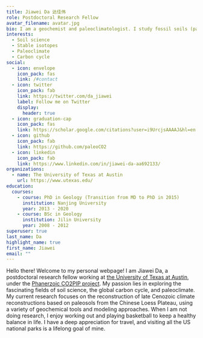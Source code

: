 ```yaml
---
title: Jiawei Da 达佳伟
role: Postdoctoral Research Fellow
avatar_filename: avatar.jpg
bio: I am a geochemist and paleoclimatologist. I study fossil soils (paleosols) to infer climate changes in the geologic past.
interests:
  - Soil science
  - Stable isotopes
  - Paleoclimate
  - Carbon cycle
social:
  - icon: envelope
    icon_pack: fas
    link: /#contact
  - icon: twitter
    icon_pack: fab
    link: https://twitter.com/da_jiawei
    label: Follow me on Twitter
    display:
      header: true
  - icon: graduation-cap
    icon_pack: fas
    link: https://scholar.google.com/citations?user=i9UrcjsAAAAJ&hl=en
  - icon: github
    icon_pack: fab
    link: https://github.com/paleoCO2
  - icon: linkedin
    icon_pack: fab
    link: https://www.linkedin.com/in/jiawei-da-aa692133/
organizations:
  - name: The University of Texas at Austin
    url: https://www.utexas.edu/
education:
  courses:
    - course: PhD in Geology (Transition from MD to PhD in 2015)
      institution: Nanjing University
      year: 2013 - 2020
    - course: BSc in Geology
      institution: Jilin University
      year: 2008 - 2012
superuser: true
last_name: Da
highlight_name: true
first_name: Jiawei
email: ""
---
```

Hello there! Welcome to my personal webpage! I am Jiawei Da, a postdoctoral research fellow working at [the University of Texas at Austin](https://www.jsg.utexas.edu/researcher/jiawei_da/), under the [Phanerzoic CO2PIP project](https://paleo-co2.org/co2pip). My passion lies in exploring the fascinating fields of soil science, the global carbon cycle, and paleoclimate. My current research focuses on the reconstruction of late Cenozoic climate reconstructions based on paleosols from the Chinese Loess Plateau, using a variety of geochemical tools and modeling approaches. When I am not doing research, I enjoy working out and playing basketball to keep a healthy balance in life. I have a deep appreciation for travel, and visiting all the US national parks is a lifelong goal of mine.
